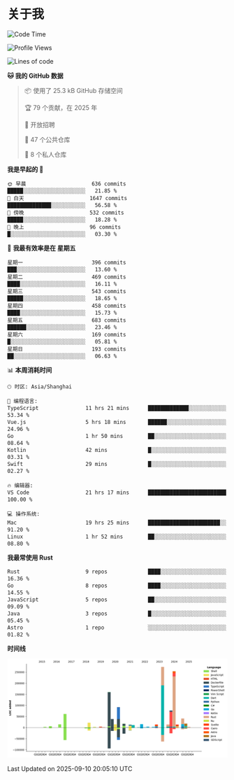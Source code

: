 # 关于我

<!--START_SECTION:waka-->
![Code Time](http://img.shields.io/badge/Code%20Time-4%2C103%20hrs%2028%20mins-blue)

![Profile Views](http://img.shields.io/badge/%E4%B8%AA%E4%BA%BA%E8%B5%84%E6%96%99%E8%A7%82%E7%9C%8B%E6%AC%A1%E6%95%B0-0-blue)

![Lines of code](https://img.shields.io/badge/%E4%BB%8E%E3%80%8CHello%20World%E3%80%8D%E8%B5%B7%E6%88%91%E5%B7%B2%E7%BB%8F%E5%86%99%E4%BA%86-1.2%20million%20%E8%A1%8C%E4%BB%A3%E7%A0%81-blue)

**🐱 我的 GitHub 数据** 

> 📦  使用了 25.3 kB GitHub 存储空间 
 > 
> 🏆 79 个贡献，在 2025 年
 > 
> 💼 开放招聘
 > 
> 📜 47 个公共仓库 
 > 
> 🔑 8 个私人仓库 
 > 
**我是早起的 🐤** 

```text
🌞 早晨                     636 commits         █████░░░░░░░░░░░░░░░░░░░░   21.85 % 
🌆 白天                     1647 commits        ██████████████░░░░░░░░░░░   56.58 % 
🌃 傍晚                     532 commits         █████░░░░░░░░░░░░░░░░░░░░   18.28 % 
🌙 晚上                     96 commits          █░░░░░░░░░░░░░░░░░░░░░░░░   03.30 % 
```
📅 **我最有效率是在 星期五** 

```text
星期一                      396 commits         ███░░░░░░░░░░░░░░░░░░░░░░   13.60 % 
星期二                      469 commits         ████░░░░░░░░░░░░░░░░░░░░░   16.11 % 
星期三                      543 commits         █████░░░░░░░░░░░░░░░░░░░░   18.65 % 
星期四                      458 commits         ████░░░░░░░░░░░░░░░░░░░░░   15.73 % 
星期五                      683 commits         ██████░░░░░░░░░░░░░░░░░░░   23.46 % 
星期六                      169 commits         █░░░░░░░░░░░░░░░░░░░░░░░░   05.81 % 
星期日                      193 commits         ██░░░░░░░░░░░░░░░░░░░░░░░   06.63 % 
```


📊 **本周消耗时间** 

```text
🕑︎ 时区: Asia/Shanghai

💬 编程语言: 
TypeScript               11 hrs 21 mins      █████████████░░░░░░░░░░░░   53.34 % 
Vue.js                   5 hrs 18 mins       ██████░░░░░░░░░░░░░░░░░░░   24.96 % 
Go                       1 hr 50 mins        ██░░░░░░░░░░░░░░░░░░░░░░░   08.64 % 
Kotlin                   42 mins             █░░░░░░░░░░░░░░░░░░░░░░░░   03.31 % 
Swift                    29 mins             █░░░░░░░░░░░░░░░░░░░░░░░░   02.27 % 

🔥 编辑器: 
VS Code                  21 hrs 17 mins      █████████████████████████   100.00 % 

💻 操作系统: 
Mac                      19 hrs 25 mins      ███████████████████████░░   91.20 % 
Linux                    1 hr 52 mins        ██░░░░░░░░░░░░░░░░░░░░░░░   08.80 % 
```

**我最常使用 Rust** 

```text
Rust                     9 repos             ████░░░░░░░░░░░░░░░░░░░░░   16.36 % 
Go                       8 repos             ████░░░░░░░░░░░░░░░░░░░░░   14.55 % 
JavaScript               5 repos             ██░░░░░░░░░░░░░░░░░░░░░░░   09.09 % 
Java                     3 repos             █░░░░░░░░░░░░░░░░░░░░░░░░   05.45 % 
Astro                    1 repo              ░░░░░░░░░░░░░░░░░░░░░░░░░   01.82 % 
```



**时间线**

![Lines of Code chart](https://raw.githubusercontent.com/catusax/catusax/master/assets/bar_graph.png)


 Last Updated on 2025-09-10 20:05:10 UTC
<!--END_SECTION:waka-->

